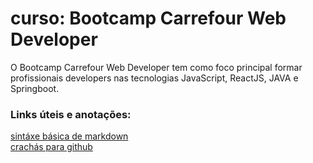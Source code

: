 # curso: Bootcamp Carrefour Web Developer
O Bootcamp Carrefour Web Developer tem como foco principal formar profissionais developers nas tecnologias JavaScript, ReactJS, JAVA e Springboot.

### Links úteis e anotações:
[sintáxe básica de markdown](https://www.markdownguide.org/basic-syntax/)  
[crachás para github](https://dev.to/envoy_/150-badges-for-github-pnk)
